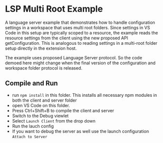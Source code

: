 # LSP Multi Root Example

A language server example that demonstrates how to handle configuration settings in a workspace that uses multi root folders. Since settings in VS Code in this setup are typically scoped to a resource, the example reads the resource settings from the client using the new proposed API getConfiguration. This is analogous to reading settings in a multi-root folder setup directly in the extension host.

The example uses proposed Language Server protocol. So the code demoed here might change when the final version of the configuration and workspace folder protocol is released.

## Compile and Run

- run `npm install` in this folder. This installs all necessary npm modules in both the client and server folder
- open VS Code on this folder.
- Press Ctrl+Shift+B to compile the client and server
- Switch to the Debug viewlet
- Select `Launch Client` from the drop down
- Run the lauch config
- If you want to debug the server as well use the launch configuration `Attach to Server`

